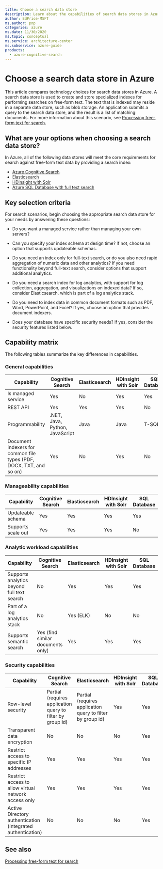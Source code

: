 ```yaml
---
title: Choose a search data store
description: Learn about the capabilities of search data stores in Azure and the key criteria for choosing one that best matches your needs.
author: EdPrice-MSFT
ms.author: pnp
categories: azure
ms.date: 11/30/2020
ms.topic: conceptual
ms.service: architecture-center
ms.subservice: azure-guide
products: 
  - azure-cognitive-search
---
```


# Choose a search data store in Azure

This article compares technology choices for search data stores in Azure. A search data store is used to create and store specialized indexes for performing searches on free-form text. The text that is indexed may reside in a separate data store, such as blob storage. An application submits a query to the search data store, and the result is a list of matching documents. For more information about this scenario, see [Processing free-form text for search](../scenarios/search.yml).

## What are your options when choosing a search data store?

In Azure, all of the following data stores will meet the core requirements for search against free-form text data by providing a search index:

- [Azure Cognitive Search](/azure/search/search-what-is-azure-search)
- [Elasticsearch](https://azuremarketplace.microsoft.com/marketplace/apps/elastic.elasticsearch?tab=Overview)
- [HDInsight with Solr](/azure/hdinsight/hdinsight-hadoop-solr-install-linux)
- [Azure SQL Database with full text search](/sql/relational-databases/search/full-text-search)

## Key selection criteria

For search scenarios, begin choosing the appropriate search data store for your needs by answering these questions:

- Do you want a managed service rather than managing your own servers?

- Can you specify your index schema at design time? If not, choose an option that supports updateable schemas.

- Do you need an index only for full-text search, or do you also need rapid aggregation of numeric data and other analytics? If you need functionality beyond full-text search, consider options that support additional analytics.

- Do you need a search index for log analytics, with support for log collection, aggregation, and visualizations on indexed data? If so, consider Elasticsearch, which is part of a log analytics stack.

- Do you need to index data in common document formats such as PDF, Word, PowerPoint, and Excel? If yes, choose an option that provides document indexers.

- Does your database have specific security needs? If yes, consider the security features listed below.

## Capability matrix

The following tables summarize the key differences in capabilities.

### General capabilities

| Capability | Cognitive Search | Elasticsearch | HDInsight with Solr | SQL Database |
| --- | --- | --- | --- | --- |
| Is managed service | Yes | No | Yes | Yes |
| REST API | Yes | Yes | Yes | No |
| Programmability | .NET, Java, Python, JavaScript | Java | Java | T-SQL |
| Document indexers for common file types (PDF, DOCX, TXT, and so on) | Yes | No | Yes | No |

### Manageability capabilities

| Capability | Cognitive Search | Elasticsearch | HDInsight with Solr | SQL Database |
| --- | --- | --- | --- | --- |
| Updateable schema | Yes | Yes | Yes | Yes |
| Supports scale out  | Yes | Yes | Yes | No |

### Analytic workload capabilities

| Capability | Cognitive Search | Elasticsearch | HDInsight with Solr | SQL Database |
| --- | --- | --- | --- | --- |
| Supports analytics beyond full text search | No | Yes | Yes | Yes |
| Part of a log analytics stack | No | Yes (ELK) |  No | No |
| Supports semantic search | Yes (find similar documents only) | Yes | Yes | Yes |

### Security capabilities

| Capability | Cognitive Search | Elasticsearch | HDInsight with Solr | SQL Database |
| --- | --- | --- | --- | --- |
| Row-level security | Partial (requires application query to filter by group id) | Partial (requires application query to filter by group id) | Yes | Yes |
| Transparent data encryption | No | No | No | Yes |
| Restrict access to specific IP addresses | Yes | Yes | Yes | Yes |
| Restrict access to allow virtual network access only | Yes | Yes | Yes | Yes |
| Active Directory authentication (integrated authentication) | No | No | No | Yes |

## See also

[Processing free-form text for search](../scenarios/search.yml)
